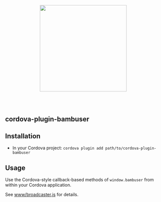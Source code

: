 <div>
  <br/><br />
  <p align="center">
    <a href="https://irisplatform.io" target="_blank" align="center">
        <img src="https://irisplatform.io/static/images/company/iris-by-bambuser-black-horisontal.png" width="280">
    </a>
  </p>
  <br/><br />
</div>

cordova-plugin-bambuser
-----------------------


## Installation

- In your Cordova project: `cordova plugin add path/to/cordova-plugin-bambuser`


## Usage

Use the Cordova-style callback-based methods of `window.bambuser`
from within your Cordova application.

See [www/broadcaster.js](./www/broadcaster.js) for details.
